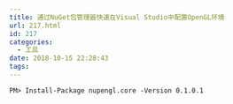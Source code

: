```yaml
---
title: 通过NuGet包管理器快速在Visual Studio中配置OpenGL环境
url: 217.html
id: 217
categories:
  - 工具
date: 2018-10-15 22:28:43
tags:
---
```


```shell
PM> Install-Package nupengl.core -Version 0.1.0.1
```

